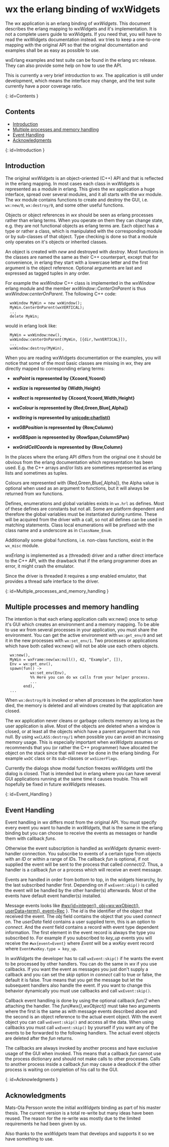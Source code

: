 # wx the erlang binding of wxWidgets

The *wx* application is an erlang binding of *wxWidgets*. This document describes the erlang mapping to wxWidgets and it's implementation. It is not a complete users guide to wxWidgets. If you need that, you will have to read the wxWidgets documentation instead. *wx* tries to keep a one-to-one mapping with the original API so that the original documentation and examples shall be as easy as possible to use.

wxErlang examples and test suite can be found in the erlang src release. They can also provide some help on how to use the API.

This is currently a very brief introduction to *wx*. The application is still under development, which means the interface may change, and the test suite currently have a poor coverage ratio.

[](){: id=Contents }
## Contents

* [Introduction](chapter.md#introduction)
* [Multiple processes and memory handling](chapter.md#multiple_processes_and_memory_handling)
* [Event Handling](chapter.md#event_handling)
* [Acknowledgments](chapter.md#acknowledgments)

[](){: id=Introduction }
## Introduction

The original *wxWidgets* is an object-oriented (C++) API and that is reflected in the erlang mapping. In most cases each class in wxWidgets is represented as a module in erlang. This gives the *wx* application a huge interface, spread over several modules, and it all starts with the *wx* module. The *wx* module contains functions to create and destroy the GUI, i.e. `wx:new/0`, `wx:destroy/0`, and some other useful functions.

Objects or object references in *wx* should be seen as erlang processes rather than erlang terms. When you operate on them they can change state, e.g. they are not functional objects as erlang terms are. Each object has a type or rather a class, which is manipulated with the corresponding module or by sub-classes of that object. Type checking is done so that a module only operates on it's objects or inherited classes.

An object is created with *new* and destroyed with *destroy*. Most functions in the classes are named the same as their C++ counterpart, except that for convenience, in erlang they start with a lowercase letter and the first argument is the object reference. Optional arguments are last and expressed as tagged tuples in any order.

For example the *wxWindow* C++ class is implemented in the *wxWindow* erlang module and the member *wxWindow::CenterOnParent* is thus *wxWindow:centerOnParent*. The following C++ code:

```text
  wxWindow MyWin = new wxWindow();
  MyWin.CenterOnParent(wxVERTICAL);
  ...
  delete MyWin;
```

would in erlang look like:

```text
  MyWin = wxWindow:new(),
  wxWindow:centerOnParent(MyWin, [{dir,?wxVERTICAL}]),
  ...
  wxWindow:destroy(MyWin),
```

When you are reading wxWidgets documentation or the examples, you will notice that some of the most basic classes are missing in *wx*, they are directly mapped to corresponding erlang terms:

* __*wxPoint* is represented by \{Xcoord,Ycoord\}__  

* __*wxSize* is represented by \{Width,Height\}__  

* __*wxRect* is represented by \{Xcoord,Ycoord,Width,Height\}__  

* __*wxColour* is represented by \{Red,Green,Blue\[,Alpha]\}__  

* __*wxString* is represented by [unicode:charlist()](`m:unicode#type-charlist`)__  

* __*wxGBPosition* is represented by \{Row,Column\}__  

* __*wxGBSpan* is represented by \{RowSpan,ColumnSPan\}__  

* __*wxGridCellCoords* is represented by \{Row,Column\}__  

In the places where the erlang API differs from the original one it should be obvious from the erlang documentation which representation has been used. E.g. the C++ arrays and/or lists are sometimes represented as erlang lists and sometimes as tuples.

Colours are represented with \{Red,Green,Blue\[,Alpha]\}, the Alpha value is optional when used as an argument to functions, but it will always be returned from *wx* functions.

Defines, enumerations and global variables exists in `wx.hrl` as defines. Most of these defines are constants but not all. Some are platform dependent and therefore the global variables must be instantiated during runtime. These will be acquired from the driver with a call, so not all defines can be used in matching statements. Class local enumerations will be prefixed with the class name and a underscore as in `ClassName_Enum`.

Additionally some global functions, i.e. non-class functions, exist in the `wx_misc` module.

*wxErlang* is implemented as a (threaded) driver and a rather direct interface to the C++ API, with the drawback that if the erlang programmer does an error, it might crash the emulator.

Since the driver is threaded it requires a *smp* enabled emulator, that provides a thread safe interface to the driver.

[](){: id=Multiple_processes_and_memory_handling }
## Multiple processes and memory handling

The intention is that each erlang application calls wx:new() once to setup it's GUI which creates an environment and a memory mapping. To be able to use *wx* from several processes in your application, you must share the environment. You can get the active environment with `wx:get_env/0` and set it in the new processes with `wx:set_env/1`. Two processes or applications which have both called wx:new() will not be able use each others objects.

```text
  wx:new(), 
  MyWin = wxFrame:new(wx:null(), 42, "Example", []),
  Env = wx:get_env(),
  spawn(fun() -> 
           wx:set_env(Env),
           %% Here you can do wx calls from your helper process.
           ...
        end),
  ...
```

When `wx:destroy/0` is invoked or when all processes in the application have died, the memory is deleted and all windows created by that application are closed.

The *wx* application never cleans or garbage collects memory as long as the user application is alive. Most of the objects are deleted when a window is closed, or at least all the objects which have a parent argument that is non null. By using `wxCLASS:destroy/1` when possible you can avoid an increasing memory usage. This is especially important when *wxWidgets* assumes or recommends that you (or rather the C++ programmer) have allocated the object on the stack since that will never be done in the erlang binding. For example `wxDC` class or its sub-classes or `wxSizerFlags`.

Currently the dialogs show modal function freezes wxWidgets until the dialog is closed. That is intended but in erlang where you can have several GUI applications running at the same time it causes trouble. This will hopefully be fixed in future *wxWidgets* releases.

[](){: id=Event_Handling }
## Event Handling

Event handling in *wx* differs most from the original API. You must specify every event you want to handle in *wxWidgets*, that is the same in the erlang binding but you can choose to receive the events as messages or handle them with callback *funs*.

Otherwise the event subscription is handled as *wxWidgets* dynamic event-handler connection. You subscribe to events of a certain type from objects with an *ID* or within a range of *ID*s. The callback *fun* is optional, if not supplied the event will be sent to the process that called *connect/2*. Thus, a handler is a callback *fun* or a process which will receive an event message.

Events are handled in order from bottom to top, in the widgets hierarchy, by the last subscribed handler first. Depending on if `wxEvent:skip()` is called the event will be handled by the other handler(s) afterwards. Most of the events have default event handler(s) installed.

Message events looks like [\#wx\{id=integer(), obj=wx:wxObject(), userData=term(), event=Rec](`m:wxEvtHandler#type-wx`) \}. The *id* is the identifier of the object that received the event. The *obj* field contains the object that you used *connect* on. The *userData* field contains a user supplied term, this is an option to *connect*. And the *event* field contains a record with event type dependent information. The first element in the event record is always the type you subscribed to. For example if you subscribed to *key_up* events you will receive the `#wx{event=Event}` where *Event* will be a *wxKey* event record where `Event#wxKey.type = key_up`.

In *wxWidgets* the developer has to call `wxEvent:skip()` if he wants the event to be processed by other handlers. You can do the same in *wx* if you use callbacks. If you want the event as messages you just don't supply a callback and you can set the *skip* option in *connect* call to true or false, the default it is false. True means that you get the message but let the subsequent handlers also handle the event. If you want to change this behavior dynamically you must use callbacks and call `wxEvent:skip()`.

Callback event handling is done by using the optional callback *fun/2* when attaching the handler. The *fun(#wx\{\},wxObject()* must take two arguments where the first is the same as with message events described above and the second is an object reference to the actual event object. With the event object you can call `wxEvent:skip()` and access all the data. When using callbacks you must call `wxEvent:skip()` by yourself if you want any of the events to be forwarded to the following handlers. The actual event objects are deleted after the *fun* returns.

The callbacks are always invoked by another process and have exclusive usage of the GUI when invoked. This means that a callback *fun* cannot use the process dictionary and should not make calls to other processes. Calls to another process inside a callback *fun* may cause a deadlock if the other process is waiting on completion of his call to the GUI.

[](){: id=Acknowledgments }
## Acknowledgments

Mats-Ola Persson wrote the initial *wxWidgets* binding as part of his master thesis. The current version is a total re-write but many ideas have been reused. The reason for the re-write was mostly due to the limited requirements he had been given by us.

Also thanks to the *wxWidgets* team that develops and supports it so we have something to use.
